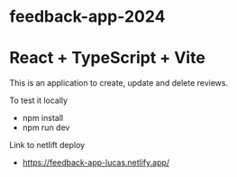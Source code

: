 # feedback-app-2024

# React + TypeScript + Vite

This is an application to create, update and delete reviews.

To test it locally
- npm install
- npm run dev

Link to netlift deploy
- https://feedback-app-lucas.netlify.app/
